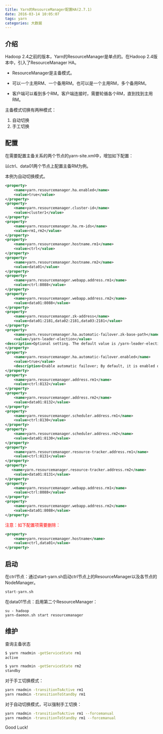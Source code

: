 ```yaml
---
title: Yarn的ResourceManager配置HA(2.7.1)
date: 2016-03-14 10:05:07
tags: yarn
categories: 大数据
---
```


## 介绍

Hadoop 2.4之前的版本，Yarn的ResourceManager是单点的。在Hadoop 2.4版本中，引入了ResourceManager HA。

- ResourceManager是主备模式。

- 可以一个主用RM、一个备用RM。也可以是一个主用RM，多个备用RM。

- 客户端可以看到多个RM。客户端连接时，需要轮循各个RM，直到找到主用RM。

  <!-- more -->

主备模式切换有两种模式：

1. 自动切换
2. 手工切换

## 配置

在需要配置主备关系的两个节点的yarn-site.xml中，增加如下配置：

以ctrl、data01两个节点上配置主备RM为例。

本例为自动切换模式。

```xml
<property>
    <name>yarn.resourcemanager.ha.enabled</name>
    <value>true</value>
</property>
<property>
    <name>yarn.resourcemanager.cluster-id</name>
    <value>cluster1</value>
</property>
<property>
    <name>yarn.resourcemanager.ha.rm-ids</name>
    <value>rm1,rm2</value>
</property>
<property>
    <name>yarn.resourcemanager.hostname.rm1</name>
    <value>ctrl</value>
</property>
<property>
    <name>yarn.resourcemanager.hostname.rm2</name>
    <value>data01</value>
</property>
<property>
    <name>yarn.resourcemanager.webapp.address.rm1</name>
    <value>ctrl:8088</value>
</property>
<property>
    <name>yarn.resourcemanager.webapp.address.rm2</name>
    <value>data01:8088</value>
</property>
<property>
    <name>yarn.resourcemanager.zk-address</name>
    <value>data01:2181,data02:2181,data03:2181</value>
</property>
<property>
    <name>yarn.resourcemanager.ha.automatic-failover.zk-base-path</name>
    <value>/yarn-leader-election</value>
<description>Optional setting. The default value is /yarn-leader-election</description>
</property>
<property>
    <name>yarn.resourcemanager.ha.automatic-failover.enabled</name>
    <value>true</value>
    <description>Enable automatic failover; By default, it is enabled only when HA is enabled.</description>
</property>
<property>
    <name>yarn.resourcemanager.address.rm1</name>
    <value>ctrl:8132</value>
</property>
<property>
    <name>yarn.resourcemanager.address.rm2</name>
    <value>data01:8132</value>
</property>
<property>
    <name>yarn.resourcemanager.scheduler.address.rm1</name>
    <value>ctrl:8130</value>
</property>
<property>
    <name>yarn.resourcemanager.scheduler.address.rm2</name>
    <value>data01:8130</value>
</property>
<property>
    <name>yarn.resourcemanager.resource-tracker.address.rm1</name>
    <value>ctrl:8131</value>
</property>
<property>
   <name>yarn.resourcemanager.resource-tracker.address.rm2</name>
    <value>data01:8131</value>
</property>
<property>
    <name>yarn.resourcemanager.webapp.address.rm1</name>
    <value>ctrl:8088</value>
</property>
<property>
    <name>yarn.resourcemanager.webapp.address.rm2</name>
    <value>data01:8088</value>
</property>
```

<p><font color="red">注意：如下配置项需要删除：</font></p>

```xml
<property>
    <name>yarn.resourcemanager.hostname</name>
    <value>ctrl,data01</value>
</property>
```

## 启动

在ctrl节点：通过start-yarn.sh启动ctrl节点上的ResourceManager以及各节点的NodeManager。

```sh
start-yarn.sh
```

在data01节点：启用第二个ResourceManager：

```shell
su - hadoop
yarn-daemon.sh start resourcemanager
```

## 维护

查询主备状态

```sh
$ yarn rmadmin -getServiceState rm1
active

$ yarn rmadmin -getServiceState rm2
standby
```

对于手工切换模式：

```sh
yarn rmadmin -transitionToActive rm1
yarn rmadmin -transitionToStandby rm1
```

对于自动切换模式，可以强制手工切换：

```sh
yarn rmadmin -transitionToActive rm1 --forcemanual
yarn rmadmin -transitionToStandby rm1 --forcemanual
```



Good Luck!